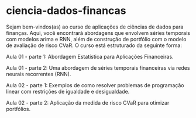# ciencia-dados-financas

Sejam bem-vindos(as) ao curso de aplicações de ciências de dados para finanças. Aqui, você encontrará abordagens que envolvem séries temporais com modelos arima e RNN, além de
construção de portfólio com o modelo de avaliação de risco CVaR. O curso está estruturado da seguinte forma:

Aula 01 - parte 1: Abordagem Estatística para Aplicações Financeiras. 

Aula 01 - parte 2: Uma abordagem de séries temporais financeiras via redes neurais recorrentes (RNN). 

Aula 02 - parte 1: Exemplos de como resolver problemas de programação linear com restrições de igualdade e desigualdade. 

Aula 02 - parte 2: Aplicação da medida de risco CVaR para otimizar portfólios.
